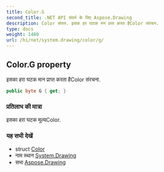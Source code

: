 ```yaml
---
title: Color.G
second_title: .NET API संदर्भ के लिए Aspose.Drawing
description: Color संपत्त. इसक हर घटक मन प्रप्त करत हैColor संरचन.
type: docs
weight: 1480
url: /hi/net/system.drawing/color/g/
---
```

## Color.G property

इसका हरा घटक मान प्राप्त करता हैColor संरचना.

```csharp
public byte G { get; }
```

### प्रतिलाभ की मात्रा

इसका हरा घटक मूल्यColor.

### यह सभी देखें

* struct [Color](../)
* नाम स्थान [System.Drawing](../../color/)
* सभा [Aspose.Drawing](../../../)


